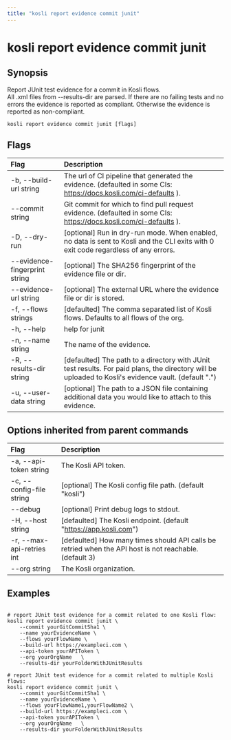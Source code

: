 ```yaml
---
title: "kosli report evidence commit junit"
---
```


# kosli report evidence commit junit

## Synopsis

Report JUnit test evidence for a commit in Kosli flows.  
All .xml files from --results-dir are parsed. If there are no failing tests and no errors the evidence is reported as compliant. Otherwise the evidence is reported as non-compliant.  


```shell
kosli report evidence commit junit [flags]
```

## Flags
| Flag | Description |
| :--- | :--- |
|    -b, --build-url string  |  The url of CI pipeline that generated the evidence. (defaulted in some CIs: https://docs.kosli.com/ci-defaults ).  |
|        --commit string  |  Git commit for which to find pull request evidence. (defaulted in some CIs: https://docs.kosli.com/ci-defaults ).  |
|    -D, --dry-run  |  [optional] Run in dry-run mode. When enabled, no data is sent to Kosli and the CLI exits with 0 exit code regardless of any errors.  |
|        --evidence-fingerprint string  |  [optional] The SHA256 fingerprint of the evidence file or dir.  |
|        --evidence-url string  |  [optional] The external URL where the evidence file or dir is stored.  |
|    -f, --flows strings  |  [defaulted] The comma separated list of Kosli flows. Defaults to all flows of the org.  |
|    -h, --help  |  help for junit  |
|    -n, --name string  |  The name of the evidence.  |
|    -R, --results-dir string  |  [defaulted] The path to a directory with JUnit test results. For paid plans, the directory will be uploaded to Kosli's evidence vault. (default ".")  |
|    -u, --user-data string  |  [optional] The path to a JSON file containing additional data you would like to attach to this evidence.  |


## Options inherited from parent commands
| Flag | Description |
| :--- | :--- |
|    -a, --api-token string  |  The Kosli API token.  |
|    -c, --config-file string  |  [optional] The Kosli config file path. (default "kosli")  |
|        --debug  |  [optional] Print debug logs to stdout.  |
|    -H, --host string  |  [defaulted] The Kosli endpoint. (default "https://app.kosli.com")  |
|    -r, --max-api-retries int  |  [defaulted] How many times should API calls be retried when the API host is not reachable. (default 3)  |
|        --org string  |  The Kosli organization.  |


## Examples

```shell

# report JUnit test evidence for a commit related to one Kosli flow:
kosli report evidence commit junit \
	--commit yourGitCommitSha1 \
	--name yourEvidenceName \
	--flows yourFlowName \
	--build-url https://exampleci.com \
	--api-token yourAPIToken \
	--org yourOrgName	\
	--results-dir yourFolderWithJUnitResults

# report JUnit test evidence for a commit related to multiple Kosli flows:
kosli report evidence commit junit \
	--commit yourGitCommitSha1 \
	--name yourEvidenceName \
	--flows yourFlowName1,yourFlowName2 \
	--build-url https://exampleci.com \
	--api-token yourAPIToken \
	--org yourOrgName	\
	--results-dir yourFolderWithJUnitResults

```


